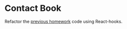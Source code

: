 # Contact Book

Refactor the
[previous homework](https://github.com/Iryna-Holova/goit-react-woolf-hw-03-phonebook)
code using React-hooks.
